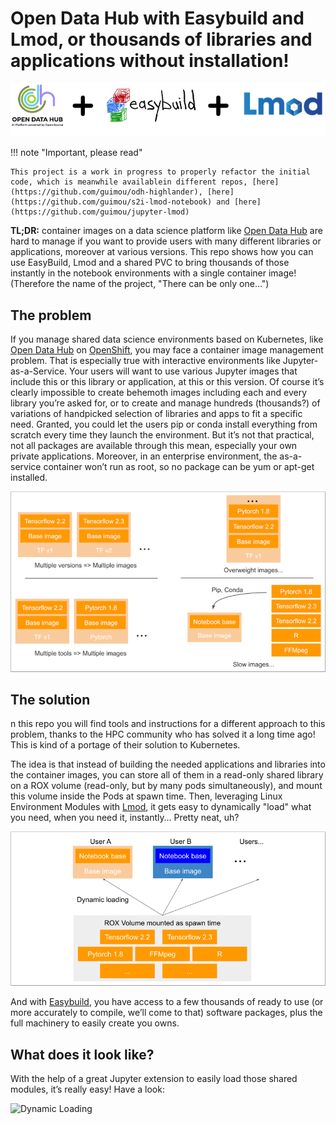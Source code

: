 # Open Data Hub with Easybuild and Lmod, or thousands of libraries and applications without installation!

![ODH+EasyBuild+Lmod](./img/banner.png)

!!! note "Important, please read"

    This project is a work in progress to properly refactor the initial code, which is meanwhile availablein different repos, [here](https://github.com/guimou/odh-highlander), [here](https://github.com/guimou/s2i-lmod-notebook) and [here](https://github.com/guimou/jupyter-lmod)

**TL;DR:** container images on a data science platform like [Open Data Hub](http://opendatahub.io/) are hard to manage if you want to provide users with many different libraries or applications, moreover at various versions.
This repo shows how you can use EasyBuild, Lmod and a shared PVC to bring thousands of those instantly in the notebook environments with a single container image! (Therefore the name of the project, "There can be only one…​")

## The problem

If you manage shared data science environments based on Kubernetes, like [Open Data Hub](http://opendatahub.io/) on [OpenShift](https://www.redhat.com/en/technologies/cloud-computing/openshift), you may face a container image management problem. That is especially true with interactive environments like Jupyter-as-a-Service. Your users will want to use various Jupyter images that include this or this library or application, at this or this version. Of course it’s clearly impossible to create behemoth images including each and every library you’re asked for, or to create and manage hundreds (thousands?) of variations of handpicked selection of libraries and apps to fit a specific need. Granted, you could let the users pip or conda install everything from scratch every time they launch the environment. But it’s not that practical, not all packages are available through this mean, especially your own private applications. Moreover, in an enterprise environment, the as-a-service container won’t run as root, so no package can be yum or apt-get installed.

![Your options](img/container_images.png)

## The solution

n this repo you will find tools and instructions for a different approach to this problem, thanks to the HPC community who has solved it a long time ago! This is kind of a portage of their solution to Kubernetes.

The idea is that instead of building the needed applications and libraries into the container images, you can store all of them in a read-only shared library on a ROX volume (read-only, but by many pods simultaneously), and mount this volume inside the Pods at spawn time.
Then, leveraging Linux Environment Modules with [Lmod](https://lmod.readthedocs.io/en/latest/), it gets easy to dynamically "load" what you need, when you need it, instantly…​ Pretty neat, uh?

![Dynamic Loading](img/dynamic_loading.png)

And with [Easybuild](https://easybuild.io/), you have access to a few thousands of ready to use (or more accurately to compile, we’ll come to that) software packages, plus the full machinery to easily create you owns.

## What does it look like?

With the help of a great Jupyter extension to easily load those shared modules, it’s really easy! Have a look:

![Dynamic Loading](img/jupyter-lmod.gif)
